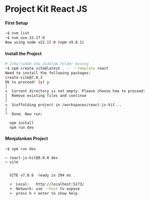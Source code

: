 # Project Kit React JS

#### First Setup

```.sh
~$ nvm list
~$ nvm use 22.17.0
Now using node v22.17.0 (npm v9.8.1)
```

#### Install the Project

```.sh
# Jika sudah ada didalam folder kosong
~$ npm create vite@latest . -- --template react 
Need to install the following packages:
create-vite@7.0.3
Ok to proceed? (y) y
│
◇  Current directory is not empty. Please choose how to proceed:
│  Remove existing files and continue
│
◇  Scaffolding project in /workspaces/react-js-kit...
│
└  Done. Now run:

  npm install
  npm run dev
```

#### Menjalankan Project
```.sh
~$ npm run dev

> react-js-kit@0.0.0 dev
> vite


  VITE v7.0.6  ready in 294 ms

  ➜  Local:   http://localhost:5173/
  ➜  Network: use --host to expose
  ➜  press h + enter to show help
```